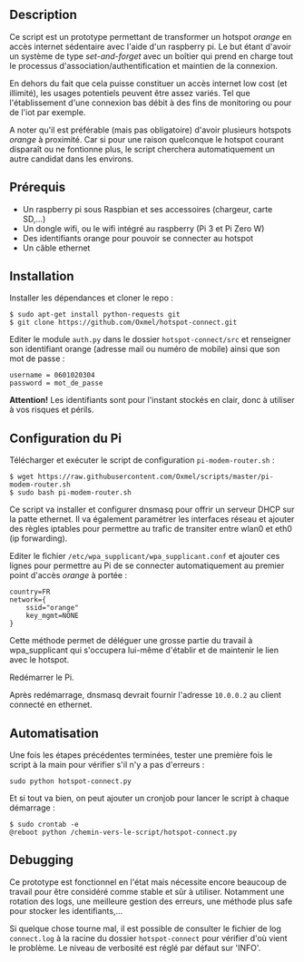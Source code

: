 ## Description

Ce script est un prototype permettant de transformer un hotspot *orange* en
accès internet sédentaire avec l'aide d'un raspberry pi. Le but étant d'avoir
un système de type *set-and-forget* avec un boîtier qui prend en charge tout
le processus d'association/authentification et maintien de la connexion.

En dehors du fait que cela puisse constituer un accès internet low cost
(et illimité), les usages potentiels peuvent être assez variés. Tel que
l'établissement d'une connexion bas débit à des fins de monitoring ou pour
de l'iot par exemple.

A noter qu'il est préférable (mais pas obligatoire) d'avoir plusieurs hotspots
*orange* à proximité. Car si pour une raison quelconque le hotspot courant
disparaît ou ne fontionne plus, le script cherchera automatiquement un autre
candidat dans les environs.

## Prérequis

- Un raspberry pi sous Raspbian et ses accessoires (chargeur, carte SD,...)
- Un dongle wifi, ou le wifi intégré au raspberry (Pi 3 et Pi Zero W)
- Des identifiants orange pour pouvoir se connecter au hotspot
- Un câble ethernet


## Installation

Installer les dépendances et cloner le repo :

    $ sudo apt-get install python-requests git
    $ git clone https://github.com/Oxmel/hotspot-connect.git

Editer le module `auth.py` dans le dossier `hotspot-connect/src` et
renseigner son identifiant orange (adresse mail ou numéro de mobile)
ainsi que son mot de passe :

    username = 0601020304
    password = mot_de_passe

**Attention!** Les identifiants sont pour l'instant stockés en clair,
donc à utiliser à vos risques et périls.


## Configuration du Pi

Télécharger et exécuter le script de configuration `pi-modem-router.sh` :

    $ wget https://raw.githubusercontent.com/Oxmel/scripts/master/pi-modem-router.sh
    $ sudo bash pi-modem-router.sh

Ce script va installer et configurer dnsmasq pour offrir un serveur DHCP
sur la patte ethernet. Il va également paramétrer les interfaces réseau et
ajouter des règles iptables pour permettre au trafic de transiter entre wlan0
et eth0 (ip forwarding).

Editer le fichier `/etc/wpa_supplicant/wpa_supplicant.conf`
et ajouter ces lignes pour permettre au Pi de se connecter automatiquement
au premier point d'accès *orange* à portée :

    country=FR
    network={
        ssid="orange"
        key_mgmt=NONE
    }

Cette méthode permet de déléguer une grosse partie du travail à wpa_supplicant
qui s'occupera lui-même d'établir et de maintenir le lien avec le hotspot.

Redémarrer le Pi.

Après redémarrage, dnsmasq devrait fournir l'adresse `10.0.0.2` au client
connecté en ethernet.


## Automatisation

Une fois les étapes précédentes terminées, tester une première fois le script
à la main pour vérifier s'il n'y a pas d'erreurs :

    sudo python hotspot-connect.py

Et si tout va bien, on peut ajouter un cronjob pour lancer
le script à chaque démarrage :

    $ sudo crontab -e
    @reboot python /chemin-vers-le-script/hotspot-connect.py

## Debugging

Ce prototype est fonctionnel en l'état mais nécessite encore beaucoup de travail
pour être considéré comme stable et sûr à utiliser. Notamment une rotation
des logs, une meilleure gestion des erreurs, une méthode plus safe pour
stocker les identifiants,...

Si quelque chose tourne mal, il est possible de consulter le fichier
de log `connect.log` à la racine du dossier `hotspot-connect` pour vérifier
d'où vient le problème. Le niveau de verbosité est réglé par défaut sur 'INFO'.
